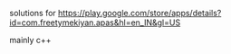 solutions for https://play.google.com/store/apps/details?id=com.freetymekiyan.apas&hl=en_IN&gl=US 

mainly c++
